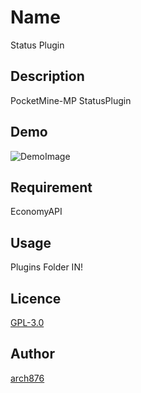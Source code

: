Name
====

Status Plugin

## Description

PocketMine-MP StatusPlugin

## Demo

![DemoImage](http://imgur.com/a/YGtEI.jpg)

## Requirement

EconomyAPI

## Usage

Plugins Folder IN!

## Licence

[GPL-3.0](https://github.com/arch876/Status/LICENSE)

## Author

[arch876](https://github.com/arch876)

